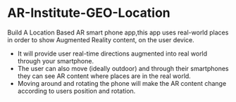# AR-Institute-GEO-Location
Build A Location Based AR smart phone app,this app uses real-world 
   places in order to show Augmented Reality content, on the user device. 
- It will provide user real-time directions augmented into real world through your 
   smartphone.
- The user can also move (ideally outdoor) and through their smartphones they can see AR 
    content where places are in the real world.
- Moving around and rotating the phone will make the AR content change according to 
   users position and rotation.
